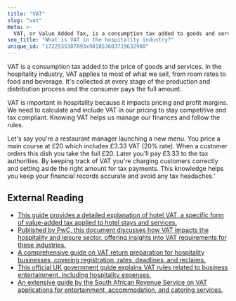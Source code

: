 ```yaml
---
title: "VAT"
slug: "vat"
meta: >-
  VAT, or Value Added Tax, is a consumption tax added to goods and services, including those in hotels, restaurants, cafes, and bars. It impacts pricing and revenue.
seo_title: "What is VAT in the hospitality industry?"
unique_id: "1722935307893x981053603719632900"
---
```


VAT is a consumption tax added to the price of goods and services. In the hospitality industry, VAT applies to most of what we sell, from room rates to food and beverage. It's collected at every stage of the production and distribution process and the consumer pays the full amount.

VAT is important in hospitality because it impacts pricing and profit margins. We need to calculate and include VAT in our pricing to stay competitive and tax compliant. Knowing VAT helps us manage our finances and follow the rules.

Let's say you're a restaurant manager launching a new menu. You price a main course at £20 which includes £3.33 VAT (20% rate). When a customer orders this dish you take the full £20. Later you'll pay £3.33 to the tax authorities. By keeping track of VAT you're charging customers correctly and setting aside the right amount for tax payments. This knowledge helps you keep your financial records accurate and avoid any tax headaches.'

## External Reading

- [This guide provides a detailed explanation of hotel VAT, a specific form of value-added tax applied to hotel stays and services.](https://www.littlehotelier.com/blog/running-your-property/hotel-vat/)
- [Published by PwC, this document discusses how VAT impacts the hospitality and leisure sector, offering insights into VAT requirements for these industries.](https://www.pwc.com/m1/en/tax/vat-in-the-middle-east/pdf/vat-hospitality-leisure.pdf)
- [A comprehensive guide on VAT return preparation for hospitality businesses, covering registration, rates, deadlines, and reclaims.](https://www.inn-control.co.uk/blog/blog-archive/vat-return-preparation-guide-for-hospitality-businesses-a-complete-guide-for-2024)
- [This official UK government guide explains VAT rules related to business entertainment, including hospitality expenses.](https://www.gov.uk/guidance/business-entertainment-and-vat-notice-70065)
- [An extensive guide by the South African Revenue Service on VAT applications for entertainment, accommodation, and catering services.](https://www.sars.gov.za/wp-content/uploads/Ops/Guides/VAT-411-Guide-for-Entertainment-Accommodation-and-Catering-External-Guide.pdf)